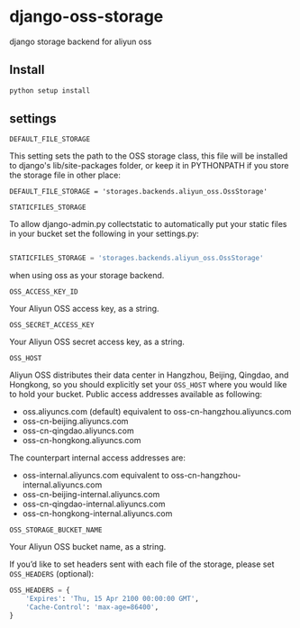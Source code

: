 django-oss-storage
==================

django storage backend for aliyun oss

Install
-------

```Python
python setup install
```

settings
--------
`DEFAULT_FILE_STORAGE`

This setting sets the path to the OSS storage class, this file will be installed to django's lib/site-packages folder, or keep it in PYTHONPATH if you store the storage file in other place:

```
DEFAULT_FILE_STORAGE = 'storages.backends.aliyun_oss.OssStorage'
```

`STATICFILES_STORAGE`

To allow django-admin.py collectstatic to automatically put your static files in your bucket set the following in your settings.py:

```Python

STATICFILES_STORAGE = 'storages.backends.aliyun_oss.OssStorage'
```
when using oss as your storage backend.

``OSS_ACCESS_KEY_ID``

Your Aliyun OSS access key, as a string.

``OSS_SECRET_ACCESS_KEY``

Your Aliyun OSS secret access key, as a string.

``OSS_HOST``

Aliyun OSS distributes their data center in Hangzhou, Beijing, Qingdao, and Hongkong, so you should explicitly set your  ``OSS_HOST`` where you would like to hold your bucket. Public access addresses available as following:

  * oss.aliyuncs.com (default) equivalent to oss-cn-hangzhou.aliyuncs.com
  * oss-cn-beijing.aliyuncs.com
  * oss-cn-qingdao.aliyuncs.com
  * oss-cn-hongkong.aliyuncs.com
 
The counterpart internal access addresses are:

  * oss-internal.aliyuncs.com equivalent to oss-cn-hangzhou-internal.aliyuncs.com
  * oss-cn-beijing-internal.aliyuncs.com
  * oss-cn-qingdao-internal.aliyuncs.com
  * oss-cn-hongkong-internal.aliyuncs.com
 

``OSS_STORAGE_BUCKET_NAME``

Your Aliyun OSS bucket name, as a string.

If you’d like to set headers sent with each file of the storage, please set ``OSS_HEADERS`` (optional):

```Python
OSS_HEADERS = {
    'Expires': 'Thu, 15 Apr 2100 00:00:00 GMT',
    'Cache-Control': 'max-age=86400',
}
```


